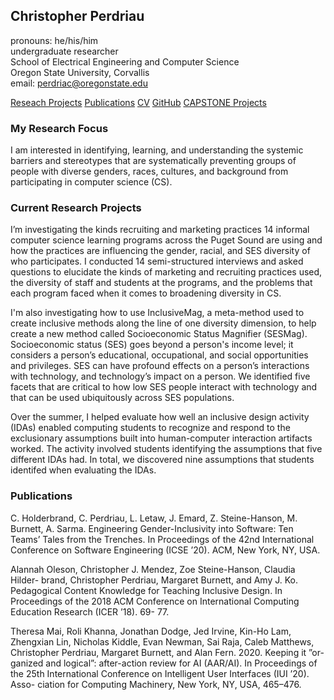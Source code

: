 ## Christopher Perdriau
pronouns: he/his/him\
undergraduate researcher\
School of Electrical Engineering and Computer Science\
Oregon State University, Corvallis\
email: perdriac@oregonstate.edu

[Reseach Projects](https://github.com/ChristopherPerdriau/ChristopherPerdriau.github.io/blob/main/Research%20Projects)   [Publications](https://www.researchgate.net/profile/Christopher_Perdriau)   [CV](https://github.com/ChristopherPerdriau/ChristopherPerdriau.github.io/blob/main/CV.pdf)   [GitHub](https://github.com/ChristopherPerdriau)   [CAPSTONE Projects]() 

### My Research Focus
I am interested in identifying, learning, and understanding the systemic barriers and stereotypes that are systematically preventing groups of people with diverse genders, races, cultures, and background from participating in computer science (CS).

### Current Research Projects
I’m investigating the kinds recruiting and marketing practices 14 informal computer science learning programs across the Puget Sound are using and how the practices are influencing the gender, racial, and SES diversity of who participates. I conducted 14 semi-structured interviews and asked questions to elucidate the kinds of marketing and recruiting practices used, the diversity of staff and students at the programs, and the problems that each program faced when it comes to broadening diversity in CS.


I'm also investigating how to use InclusiveMag, a meta-method used to create inclusive methods along the line of one diversity dimension, to help create a new method called Socioeconomic Status Magnifier (SESMag). Socioeconomic status (SES) goes beyond a person's income level; it considers a person’s educational, occupational, and social opportunities and privileges. SES can have profound effects on a person’s interactions with technology, and technology’s impact on a person. We identified five facets that are critical to how low SES people interact with technology and that can be used ubiquitously across SES populations.


Over the summer, I helped evaluate how well an inclusive design activity (IDAs) enabled computing students to recognize and respond to the exclusionary assumptions built into human-computer interaction artifacts worked. The activity involved students identifying the assumptions that five different IDAs had. In total, we discovered nine assumptions that students identifed when evaluating the IDAs.


### Publications
C. Holderbrand, C. Perdriau, L. Letaw, J. Emard, Z. Steine-Hanson, M. Burnett, A. Sarma. Engineering Gender-Inclusivity into Software: Ten Teams’ Tales from the Trenches. In Proceedings of the 42nd International Conference on Software Engineering (ICSE ’20). ACM, New York, NY, USA.


Alannah Oleson, Christopher J. Mendez, Zoe Steine-Hanson, Claudia Hilder- brand, Christopher Perdriau, Margaret Burnett, and Amy J. Ko. Pedagogical Content Knowledge for Teaching Inclusive Design. In Proceedings of the 2018 ACM Conference on International Computing Education Research (ICER ’18). 69- 77.


Theresa Mai, Roli Khanna, Jonathan Dodge, Jed Irvine, Kin-Ho Lam, Zhengxian Lin, Nicholas Kiddle, Evan Newman, Sai Raja, Caleb Matthews, Christopher Perdriau, Margaret Burnett, and Alan Fern. 2020. Keeping it ”or- ganized and logical”: after-action review for AI (AAR/AI). In Proceedings of the 25th International Conference on Intelligent User Interfaces (IUI ’20). Asso- ciation for Computing Machinery, New York, NY, USA, 465–476.
